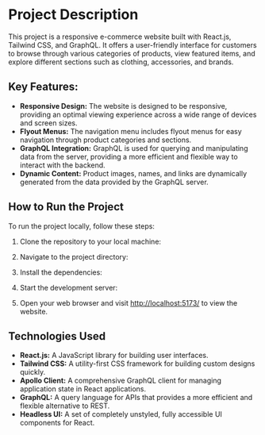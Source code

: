 # Project Description

This project is a responsive e-commerce website built with React.js, Tailwind CSS, and GraphQL. It offers a user-friendly interface for customers to browse through various categories of products, view featured items, and explore different sections such as clothing, accessories, and brands.

## Key Features:
- **Responsive Design:** The website is designed to be responsive, providing an optimal viewing experience across a wide range of devices and screen sizes.
- **Flyout Menus:** The navigation menu includes flyout menus for easy navigation through product categories and sections.
- **GraphQL Integration:** GraphQL is used for querying and manipulating data from the server, providing a more efficient and flexible way to interact with the backend.
- **Dynamic Content:** Product images, names, and links are dynamically generated from the data provided by the GraphQL server.

## How to Run the Project

To run the project locally, follow these steps:

1. Clone the repository to your local machine:


2. Navigate to the project directory:


3. Install the dependencies:


4. Start the development server:


5. Open your web browser and visit [http://localhost:5173/](http://localhost:5173/) to view the website.

## Technologies Used

- **React.js:** A JavaScript library for building user interfaces.
- **Tailwind CSS:** A utility-first CSS framework for building custom designs quickly.
- **Apollo Client:** A comprehensive GraphQL client for managing application state in React applications.
- **GraphQL:** A query language for APIs that provides a more efficient and flexible alternative to REST.
- **Headless UI:** A set of completely unstyled, fully accessible UI components for React.


